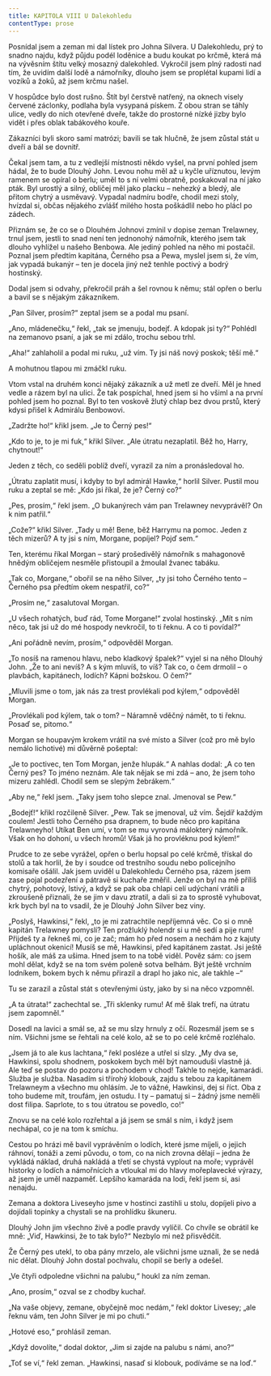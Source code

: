 ```yaml
---
title: KAPITOLA VIII U Dalekohledu
contentType: prose
---
```


<section>

Posnídal jsem a zeman mi dal lístek pro Johna Silvera. U Dalekohledu, prý to snadno najdu, když půjdu podél loděnice a budu koukat po krčmě, která má na vývěsním štítu velký mosazný dalekohled. Vykročil jsem plný radosti nad tím, že uvidím další lodě a námořníky, dlouho jsem se proplétal kupami lidí a vozíků a žoků, až jsem krčmu našel.

V hospůdce bylo dost rušno. Štít byl čerstvě natřený, na oknech visely červené záclonky, podlaha byla vysypaná pískem. Z obou stran se táhly ulice, vedly do nich otevřené dveře, takže do prostorné nízké jizby bylo vidět i přes oblak tabákového kouře.

Zákazníci byli skoro samí matrózi; bavili se tak hlučně, že jsem zůstal stát u dveří a bál se dovnitř.

Čekal jsem tam, a tu z vedlejší místnosti někdo vyšel, na první pohled jsem hádal, že to bude Dlouhý John. Levou nohu měl až u kyčle uříznutou, levým ramenem se opíral o berlu; uměl to s ní velmi obratně, poskakoval na ní jako pták. Byl urostlý a silný, obličej měl jako placku – nehezký a bledý, ale přitom chytrý a usměvavý. Vypadal nadmíru bodře, chodil mezi stoly, hvízdal si, občas nějakého zvlášť milého hosta poškádlil nebo ho plácl po zádech.

Přiznám se, že co se o Dlouhém Johnovi zmínil v dopise zeman Trelawney, trnul jsem, jestli to snad není ten jednonohý námořník, kterého jsem tak dlouho vyhlížel u našeho Benbowa. Ale jediný pohled na něho mi postačil. Poznal jsem předtím kapitána, Černého psa a Pewa, myslel jsem si, že vím, jak vypadá bukanýr – ten je docela jiný než tenhle poctivý a bodrý hostinský.

Dodal jsem si odvahy, překročil práh a šel rovnou k němu; stál opřen o berlu a bavil se s nějakým zákazníkem.

„Pan Silver, prosím?“ zeptal jsem se a podal mu psaní.

„Ano, mládenečku,“ řekl, „tak se jmenuju, bodejť. A kdopak jsi ty?“ Pohlédl na zemanovo psaní, a jak se mi zdálo, trochu sebou trhl.

„Aha!“ zahlaholil a podal mi ruku, „už vím. Ty jsi náš nový poskok; těší mě.“

A mohutnou tlapou mi zmáčkl ruku.

Vtom vstal na druhém konci nějaký zákazník a už metl ze dveří. Měl je hned vedle a rázem byl na ulici. Že tak pospíchal, hned jsem si ho všiml a na první pohled jsem ho poznal. Byl to ten voskově žlutý chlap bez dvou prstů, který kdysi přišel k Admirálu Benbowovi.

„Zadržte ho!“ křikl jsem. „Je to Černý pes!“

„Kdo to je, to je mi fuk,“ křikl Silver. „Ale útratu nezaplatil. Běž ho, Harry, chytnout!“

Jeden z těch, co seděli poblíž dveří, vyrazil za ním a pronásledoval ho.

„Útratu zaplatit musí, i kdyby to byl admirál Hawke,“ horlil Silver. Pustil mou ruku a zeptal se mě: „Kdo jsi říkal, že je? Černý co?“

„Pes, prosím,“ řekl jsem. „O bukanýrech vám pan Trelawney nevyprávěl? On k nim patřil.“

„Cože?“ křikl Silver. „Tady u mě! Bene, běž Harrymu na pomoc. Jeden z těch mizerů? A ty jsi s ním, Morgane, popíjel? Pojď sem.“

Ten, kterému říkal Morgan – starý prošedivělý námořník s mahagonově hnědým obličejem nesměle přistoupil a žmoulal žvanec tabáku.

„Tak co, Morgane,“ obořil se na něho Silver, „ty jsi toho Černého tento – Černého psa předtím okem nespatřil, co?“

„Prosím ne,“ zasalutoval Morgan.

„U všech rohatých, buď rád, Tome Morgane!“ zvolal hostinský. „Mít s ním něco, tak jsi už do mé hospody nevkročil, to ti řeknu. A co ti povídal?“

„Ani pořádně nevím, prosím,“ odpověděl Morgan.

„To nosíš na ramenou hlavu, nebo kladkový špalek?“ vyjel si na něho Dlouhý John. „Že to ani nevíš? A s kým mluvíš, to víš? Tak co, o čem drmolil – o plavbách, kapitánech, lodích? Kápni božskou. O čem?“

„Mluvili jsme o tom, jak nás za trest provlékali pod kýlem,“ odpověděl Morgan.

„Provlékali pod kýlem, tak o tom? – Náramně vděčný námět, to ti řeknu. Posaď se, pitomo.“

Morgan se houpavým krokem vrátil na své místo a Silver (což pro mě bylo nemálo lichotivé) mi důvěrně pošeptal:

„Je to poctivec, ten Tom Morgan, jenže hlupák.“ A nahlas dodal: „A co ten Černý pes? To jméno neznám. Ale tak nějak se mi zdá – ano, že jsem toho mizeru zahlédl. Chodil sem se slepým žebrákem.“

„Aby ne,“ řekl jsem. „Taky jsem toho slepce znal. Jmenoval se Pew.“

„Bodejť!“ křikl rozčileně Silver. „Pew. Tak se jmenoval, už vím. Šejdíř každým coulem! Jestli toho Černého psa drapnem, to bude něco pro kapitána Trelawneyho! Utíkat Ben umí, v tom se mu vyrovná málokterý námořník. Však on ho dohoní, u všech hromů! Však já ho provléknu pod kýlem!“

Prudce to ze sebe vyrážel, opřen o berlu hopsal po celé krčmě, třískal do stolů a tak horlil, že by i soudce od trestního soudu nebo policejního komisaře ošálil. Jak jsem uviděl u Dalekohledu Černého psa, rázem jsem zase pojal podezření a pátravě si kuchaře změřil. Jenže on byl na mě příliš chytrý, pohotový, lstivý, a když se pak oba chlapi celí udýchaní vrátili a zkroušeně přiznali, že se jim v davu ztratil, a dali si za to sprostě vyhubovat, krk bych byl na to vsadil, že je Dlouhý John Silver bez viny.

„Poslyš, Hawkinsi,“ řekl, „to je mi zatrachtile nepříjemná věc. Co si o mně kapitán Trelawney pomyslí? Ten prožluklý holendr si u mě sedí a pije rum! Přijdeš ty a řekneš mi, co je zač; mám ho před nosem a nechám ho z kajuty upláchnout okenicí! Musíš se mě, Hawkinsi, před kapitánem zastat. Jsi ještě hošík, ale máš za ušima. Hned jsem to na tobě viděl. Pověz sám: co jsem mohl dělat, když se na tom svém poleně sotva belhám. Být ještě vrchním lodníkem, bokem bych k němu přirazil a drapl ho jako nic, ale takhle –“

Tu se zarazil a zůstal stát s otevřenými ústy, jako by si na něco vzpomněl.

„A ta útrata!“ zachechtal se. „Tři sklenky rumu! Ať mě šlak trefí, na útratu jsem zapomněl.“

Dosedl na lavici a smál se, až se mu slzy hrnuly z očí. Rozesmál jsem se s ním. Všichni jsme se řehtali na celé kolo, až se to po celé krčmě rozléhalo.

„Jsem já to ale kus lachtana,“ řekl posléze a utřel si slzy. „My dva se, Hawkinsi, spolu shodnem, poskokem bych měl být namouduši vlastně já. Ale teď se postav do pozoru a pochodem v chod! Takhle to nejde, kamarádi. Služba je služba. Nasadím si třírohý klobouk, zajdu s tebou za kapitánem Trelawneym a všechno mu ohlásím. Je to vážné, Hawkinsi, dej si říct. Oba z toho budeme mít, troufám, jen ostudu. I ty – pamatuj si – žádný jsme neměli dost filipa. Saprlote, to s tou útratou se povedlo, co!“

Znovu se na celé kolo rozřehtal a já jsem se smál s ním, i když jsem nechápal, co je na tom k smíchu.

Cestou po hrázi mě bavil vyprávěním o lodích, které jsme míjeli, o jejich ráhnoví, tonáži a zemi původu, o tom, co na nich zrovna dělají – jedna že vykládá náklad, druhá nakládá a třetí se chystá vyplout na moře; vyprávěl historky o lodích a námořnících a vtloukal mi do hlavy mořeplavecké výrazy, až jsem je uměl nazpaměť. Lepšího kamaráda na lodi, řekl jsem si, asi nenajdu.

Zemana a doktora Liveseyho jsme v hostinci zastihli u stolu, dopíjeli pivo a dojídali topinky a chystali se na prohlídku škuneru.

Dlouhý John jim všechno živě a podle pravdy vylíčil. Co chvíle se obrátil ke mně: „Viď, Hawkinsi, že to tak bylo?“ Nezbylo mi než přisvědčit.

Že Černý pes utekl, to oba pány mrzelo, ale všichni jsme uznali, že se nedá nic dělat. Dlouhý John dostal pochvalu, chopil se berly a odešel.

„Ve čtyři odpoledne všichni na palubu,“ houkl za ním zeman.

„Ano, prosím,“ ozval se z chodby kuchař.

„Na vaše objevy, zemane, obyčejně moc nedám,“ řekl doktor Livesey; „ale řeknu vám, ten John Silver je mi po chuti.“

„Hotové eso,“ prohlásil zeman.

„Když dovolíte,“ dodal doktor, „Jim si zajde na palubu s námi, ano?“

„Toť se ví,“ řekl zeman. „Hawkinsi, nasaď si klobouk, podíváme se na loď.“

</section>
